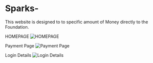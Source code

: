 # Sparks-
This website is designed to to specific amount of Money directly to the Foundation.

HOMEPAGE
![HOMEPAGE](https://user-images.githubusercontent.com/87165116/129335069-ecd90af4-7d0b-43aa-bd62-338c5c02b9dd.png)


Payment Page
![Payment Page](https://user-images.githubusercontent.com/87165116/129331876-89091532-c7cf-4b25-ba85-93d29502f006.png)

Login Details
![Login Details](https://user-images.githubusercontent.com/87165116/129332118-3f8b5415-781a-4083-95b2-1af2a9c27909.png)
